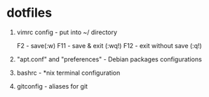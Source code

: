 dotfiles
========

1) vimrc config - put into ~/ directory
	
	F2 - save(:w)
	F11 - save & exit (:wq!)
	F12 - exit without save (:q!)
	
2) "apt.conf" and "preferences"  - Debian packages configurations
3) bashrc - *nix terminal configuration
4) gitconfig - aliases for git
